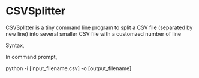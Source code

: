 # CSVSplitter
CSVSplitter is a tiny command line program to split a CSV file (separated by new line) into several smaller CSV file with a customzed number of line

Syntax,

In command prompt,
   
   python -i [input_filename.csv] -o [output_filename]
